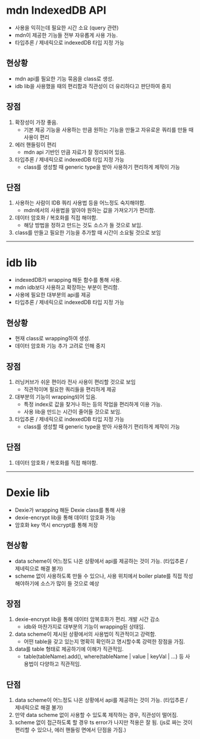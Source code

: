 # mdn IndexedDB API

- 사용을 익히는데 필요한 시간 소요 (query 관련)
- mdn이 제공한 기능들 전부 자유롭게 사용 가능.
- 타입추론 / 제네릭으로 indexedDB 타입 지정 가능

## 현상황

- mdn api를 필요한 기능 묶음을 class로 생성.
- idb lib을 사용했을 때의 편리함과 직관성이 더 유리하다고 판단하여 중지

## 장점

1. 확장성이 가장 좋음.
   - 기본 제공 기능을 사용하는 만큼 원하는 기능을 만들고 자유로운 쿼리를 만들 때 사용이 편리
2. 에러 핸들링이 편리
   - mdn api 기반인 만큼 자료가 잘 정리되어 있음.
3. 타입추론 / 제네릭으로 indexedDB 타입 지정 가능
   - class를 생성할 때 generic type을 받아 사용하기 편리하게 제작이 가능

## 단점

1. 사용하는 사람이 IDB 쿼리 사용법 등을 어느정도 숙지해야함.
   - mdn에서의 사용법을 알아야 원하는 값을 가져오기가 편리함.
2. 데이터 암호화 / 복호화를 직접 해야함.
   - 해당 방법을 정하고 만드는 것도 소스가 들 것으로 보임.
3. class를 만들고 필요한 기능을 추가할 때 시간이 소요될 것으로 보임

---

# idb lib

- indexedDB가 wrapping 해둔 함수를 통해 사용.
- mdn idb보다 사용하고 확장하는 부분이 편리함.
- 사용에 필요한 대부분의 api를 제공
- 타입추론 / 제네릭으로 indexedDB 타입 지정 가능

## 현상황

- 현재 class로 wrapping하여 생성.
- 데이터 암호화 기능 추가 고려로 인해 중지

## 장점

1. 러닝커브가 쉬운 편이라 전사 사용이 편리할 것으로 보임
   - 직관적이며 필요한 쿼리들을 편리하게 제공
2. 대부분의 기능이 wrapping되어 있음.
   - 특정 index로 값을 찾거나 하는 등의 작업을 편리하게 이용 가능.
   - 사용 lib을 만드는 시간이 줄어들 것으로 보임.
3. 타입추론 / 제네릭으로 indexedDB 타입 지정 가능
   - class를 생성할 때 generic type을 받아 사용하기 편리하게 제작이 가능

## 단점

1. 데이터 암호화 / 복호화를 직접 해야함.

---

# Dexie lib

- Dexie가 wrapping 해둔 Dexie class를 통해 사용
- dexie-encrypt lib을 통해 데이터 암호화 가능
- 암호화 key 역시 encrypt를 통해 저장

## 현상황

- data scheme이 어느정도 나온 상황에서 api를 제공하는 것이 가능. (타입추론 / 제네릭으로 해결 불가)
- scheme 없이 사용하도록 만들 수 있으나, 사용 위치에서 boiler plate를 직접 작성해야하기에 소스가 많이 들 것으로 예상

## 장점

1. dexie-encrypt lib을 통해 데이터 암복호화가 편리. 개발 시간 감소
   - idb와 마찬가지로 대부분의 기능이 wrapping된 상태임.
2. data scheme이 제시된 상황에서의 사용법이 직관적이고 강력함.
   - 어떤 table을 갖고 있는지 명확히 확인하고 명시할수록 강력한 장점을 가짐.
3. data를 table 형태로 제공하기에 이해가 직관적임.
   - table(tableName).add(), where(tableName | value | keyVal | ...) 등 사용법이 다양하고 직관적임.

## 단점

1. data scheme이 어느정도 나온 상황에서 api를 제공하는 것이 가능. (타입추론 / 제네릭으로 해결 불가)
2. 만약 data scheme 없이 사용할 수 있도록 제작하는 경우, 직관성이 떨어짐.
3. scheme 없이 접근하도록 할 경우 ts error가 나지만 적용은 잘 됨. (js로 짜는 것이 편리할 수 있으나, 에러 핸들링 면에서 단점을 가짐.)

